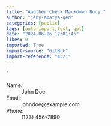 ```yaml
---
title: "Another Check Markdown Body "
author: "jeny-amatya-qed"
categories: [public]
tags: [auto-import,test, gpt]
date: "2024-06-06 12:01:45"
likes: 0
imported: True 
import-source: "GitHub"
import-reference: "4321"
---
```


`
  <dt>Name:</dt>
  <dd>John Doe</dd>
  <dt>Email:</dt>
  <dd>johndoe@example.com</dd>
  <dt>Phone:</dt>
  <dd>(123) 456-7890</dd>
</dl>
